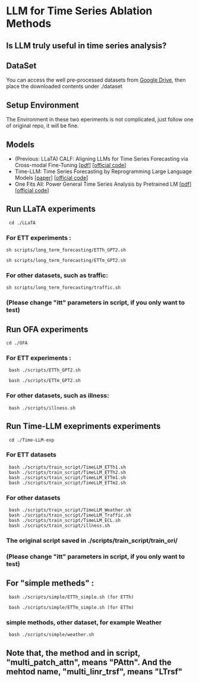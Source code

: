 # LLM for Time Series Ablation Methods

## Is LLM truly useful in time series analysis?

## DataSet
You can access the well pre-processed datasets from [Google Drive](https://drive.google.com/file/d/1NF7VEefXCmXuWNbnNe858WvQAkJ_7wuP/view), then place the downloaded contents under ./dataset

## Setup Environment

The Environment in these two eperiments is not complicated, just follow one of original repo, it will be fine.

## Models

- (Previous: LLaTA) CALF: Aligning LLMs for Time Series Forecasting via Cross-modal Fine-Tuning [[pdf](https://arxiv.org/pdf/2403.07300)] [[official code](https://github.com/Hank0626/CALF)]
- Time-LLM: Time Series Forecasting by Reprogramming Large Language Models [[paper](https://arxiv.org/abs/2310.01728)] [[official code](https://github.com/KimMeen/Time-LLM)]
- One Fits All: Power General Time Series Analysis by Pretrained LM [[pdf](https://openreview.net/pdf?id=gMS6FVZvmF)] [[official code](https://github.com/DAMO-DI-ML/NeurIPS2023-One-Fits-All)]

## Run LLaTA experiments
     cd ./LLaTA

### For ETT experiments :

    sh scripts/long_term_forecasting/ETTh_GPT2.sh
    
    sh scripts/long_term_forecasting/ETTm_GPT2.sh

### For other datasets, such as traffic:

    sh scripts/long_term_forecasting/traffic.sh 

### (Please change "itt" parameters in script, if you only want to test)


## Run OFA experiments
    cd ./OFA

### For ETT experiments :

     bash ./scripts/ETTh_GPT2.sh   
      
     bash ./scripts/ETTm_GPT2.sh

### For other datasets, such as illness:

     bash ./scripts/illness.sh 

## Run Time-LLM exepriments experiments
     cd ./Time-LLM-exp

### For ETT datasets 

     bash ./scripts/train_script/TimeLLM_ETTh1.sh
     bash ./scripts/train_script/TimeLLM_ETTh2.sh 
     bash ./scripts/train_script/TimeLLM_ETTm1.sh 
     bash ./scripts/train_script/TimeLLM_ETTm2.sh 

### For other datasets

     bash ./scripts/train_script/TimeLLM_Weather.sh
     bash ./scripts/train_script/TimeLLM_Traffic.sh
     bash ./scripts/train_script/TimeLLM_ECL.sh
     bash ./scripts/train_script/illness.sh

### The original script saved in ./scripts/train_script/train_ori/


### (Please change "itt" parameters in script, if you only want to test)


## For "simple metheds" : 

     bash ./scripts/simple/ETTh_simple.sh (for ETTh)
    
     bash ./scripts/simple/ETTm_simple.sh (for ETTm)

### simple methods, other dataset, for example Weather

     bash ./scripts/simple/weather.sh 

## Note that, the method and in script, "multi_patch_attn", means "PAttn". And the mehtod name, "multi_linr_trsf", means "LTrsf"

